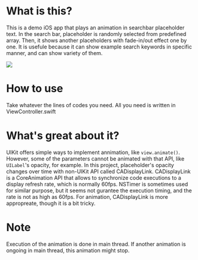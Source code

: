 # What is this?

This is a demo iOS app that plays an animation in searchbar placeholder text.
In the search bar, placeholder is randomly selected from predefined array. Then, it shows another placeholders with fade-in/out effect one by one.
It is usefule because it can show example search keywords in specific manner, and can show variety of them. 

<img src="'https://storage.googleapis.com/zenn-user-upload/p0cmkr5i4ds78ywdl22ey0w08fqg">

# How to use

Take whatever the lines of codes you need.
All you need is written in ViewController.swift

# What's great about it?
UIKit offers simple ways to implement annimation, like `view.animate()`.
However, some of the parameters cannot be animated with that API, like `UILabel`'s opacity, for example.
In this project, placeholder's opacity changes over time with non-UIKit API called CADisplayLink.
CADisplayLink is a CoreAnimation API that allows to synchronize code executions to a display refresh rate, which is normally 60fps.
NSTimer is sometimes used for similar purpose, but it seems not gurantee the execution timing, and the rate is not as high as 60fps.
For animation, CADisplayLink is more appropreate, though it is a bit tricky. 

# Note
Execution of the animation is done in main thread. If another animation is ongoing in main thread, this animation might stop.
